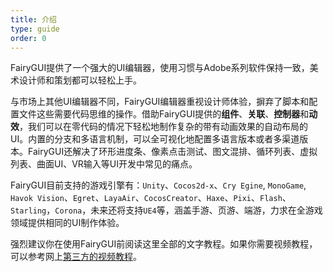 ```yaml
---
title: 介绍
type: guide
order: 0
---
```


FairyGUI提供了一个强大的UI编辑器，使用习惯与Adobe系列软件保持一致，美术设计师和策划都可以轻松上手。

与市场上其他UI编辑器不同，FairyGUI编辑器重视设计师体验，摒弃了脚本和配置文件这些需要代码思维的操作。借助FairyGUI提供的**组件**、**关联**、**控制器**和**动效**，我们可以在零代码的情况下轻松地制作复杂的带有动画效果的自动布局的UI。内置的分支和多语言机制，可以全可视化地配置多语言版本或者多渠道版本。FairyGUI还解决了环形进度条、像素点击测试、图文混排、循环列表、虚拟列表、曲面UI、VR输入等UI开发中常见的痛点。

FairyGUI目前支持的游戏引擎有：`Unity`、`Cocos2d-x`、`Cry Egine`, `MonoGame`, `Havok Vision`、`Egret`、`LayaAir`、`CocosCreator`、`Haxe`、`Pixi`、`Flash`、`Starling`，`Corona`，未来还将支持`UE4`等，涵盖手游、页游、端游，力求在全游戏领域提供相同的UI制作体验。

强烈建议你在使用FairyGUI前阅读这里全部的文字教程。如果你需要视频教程，可以参考网上[第三方的视频教程](http://www.sikiedu.com/course/139)。